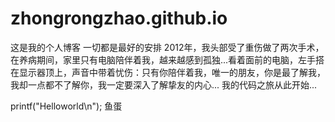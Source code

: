 # zhongrongzhao.github.io

这是我的个人博客
一切都是最好的安排
    2012年，我头部受了重伤做了两次手术，在养病期间，家里只有电脑陪伴着我，越来越感到孤独...看着面前的电脑，左手搭在显示器顶上，声音中带着忧伤：只有你陪伴着我，唯一的朋友，你是最了解我，我却一点都不了解你，我一定要深入了解挚友的内心...
    我的代码之旅从此开始...

printf("Helloworld\n");
鱼蛋
